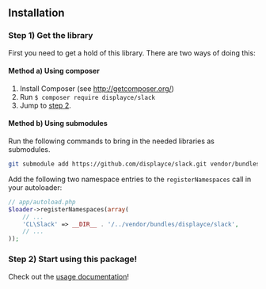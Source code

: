 ## Installation

### Step 1) Get the library

First you need to get a hold of this library. There are two ways of doing this:


#### Method a) Using composer

1. Install Composer (see http://getcomposer.org/)
2. Run `$ composer require displayce/slack`
3. Jump to [step 2](https://github.com/displayce/slack/blob/master/src/CL/Slack/Resources/doc/installation.md#step-2-start-using-this-package).


#### Method b) Using submodules

Run the following commands to bring in the needed libraries as submodules.

```bash
git submodule add https://github.com/displayce/slack.git vendor/bundles/CL/Slack
```

Add the following two namespace entries to the `registerNamespaces` call in your autoloader:

``` php
// app/autoload.php
$loader->registerNamespaces(array(
    // ...
    'CL\Slack' => __DIR__ . '/../vendor/bundles/displayce/slack',
    // ...
));
```


### Step 2) Start using this package!

Check out the [usage documentation](https://github.com/displayce/slack/blob/master/src/CL/Slack/Resources/doc/usage.md)!
